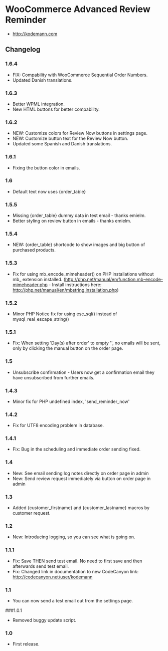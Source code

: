 WooCommerce Advanced Review Reminder
====================================

* http://kodemann.com

## Changelog


### 1.6.4
* FIX: Compability with WooCommerce Sequential Order Numbers.
* Updated Danish translations.

### 1.6.3
* Better WPML integration.
* New HTML buttons for better compability.

### 1.6.2
* NEW: Customize colors for Review Now buttons in settings page.
* NEW: Customize button text for the Review Now button.
* Updated some Spanish and Danish translations.

### 1.6.1
* Fixing the button color in emails.

### 1.6
* Default text now uses {order_table}

### 1.5.5
* Missing {order_table} dummy data in test email - thanks emielm.
* Better styling on review button in emails - thanks emielm.

### 1.5.4
* NEW: {order_table} shortcode to show images and big button of purchased products.

### 1.5.3
* Fix for using mb_encode_mimeheader() on PHP installations without mb_ extension installed. 
(http://php.net/manual/en/function.mb-encode-mimeheader.php - Install instructions here: http://php.net/manual/en/mbstring.installation.php)

### 1.5.2
* Minor PHP Notice fix for using esc_sql() instead of mysql_real_escape_string() 

### 1.5.1
* Fix: When setting 'Day(s) after order' to empty '', no emails will be sent, only by clicking the manual button on the order page.

### 1.5 
* Unsubscribe confirmation - Users now get a confirmation email they have unsubscribed from further emails.

### 1.4.3
* Minor fix for PHP undefined index, 'send_reminder_now'

### 1.4.2
* Fix for UTF8 encoding problem in database.

### 1.4.1
* Fix: Bug in the scheduling and immediate order sending fixed.

### 1.4
* New: See email sending log notes directly on order page in admin
* New: Send review request immediately via button on order page in admin  

### 1.3
* Added {customer_firstname} and {customer_lastname} macros by customer request.

### 1.2
* New: Introducing logging, so you can see what is going on.

### 1.1.1 
 * Fix: Save THEN send test email. No need to first save and then afterwards send test email.
 * Fix: Changed link in documentation to new CodeCanyon link: http://codecanyon.net/user/kodemann


### 1.1
 * You can now send a test email out from the settings page.

###1.0.1 
 * Removed buggy update script.

### 1.0
 * First release.